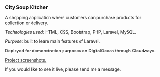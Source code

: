 ### City Soup Kitchen

A shopping application where customers can purchase products for collection or delivery.

*Technologies used:* HTML, CSS, Bootstrap, PHP, Laravel, MySQL.

*Purpose:* built to learn main features of Laravel.

Deployed for demonstration purposes on DigitalOcean through Cloudways. 

[Project screenshots.](http://phpstack-228259-800159.cloudwaysapps.com/screenshots/csc.html)

If you would like to see it live, please send me a message.
